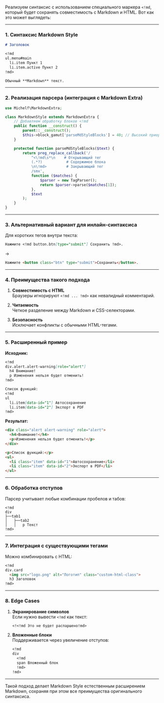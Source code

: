 Реализуем синтаксис с использованием специального маркера `<!md`, который будет сохранять совместимость с Markdown и HTML. Вот как это может выглядеть:

---

### 1. Синтаксис Markdown Style
```markdown
# Заголовок

<!md
ul.menu#main
  li.item Пункт 1
  li.item.active Пункт 2
!md>

Обычный **Markdown** текст.
```

---

### 2. Реализация парсера (интеграция с Markdown Extra)
```php
use Michelf\MarkdownExtra;

class MarkdownStyle extends MarkdownExtra {
    // Добавляем обработку блоков <!md
    public function __construct() {
        parent::__construct();
        $this->block_gamut['parseMdStyleBlocks'] = 40; // Высокий приоритет
    }

    protected function parseMdStyleBlocks($text) {
        return preg_replace_callback('/
            ^<\!md\s*\n    # Открывающий тег
            (.*?)           # Содержимое блока
            \n\!md>         # Закрывающий тег
            /smx',
            function ($matches) {
                $parser = new TagParser();
                return $parser->parse($matches[1]);
            },
            $text
        );
    }
}
```

---

### 3. Альтернативный вариант для инлайн-синтаксиса
Для коротких тегов внутри текста:
```markdown
Нажмите <!md button.btn[type="submit"] Сохранить !md>.
```
→ 
```html
Нажмите <button class="btn" type="submit">Сохранить</button>.
```

---

### 4. Преимущества такого подхода
1. **Совместимость с HTML**  
   Браузеры игнорируют `<!md ... !md>` как невалидный комментарий.

2. **Читаемость**  
   Четкое разделение между Markdown и CSS-селекторами.

3. **Безопасность**  
   Исключает конфликты с обычными HTML-тегами.

---

### 5. Расширенный пример
**Исходник:**
```markdown
<!md
div.alert.alert-warning[role="alert"]
  h4 Внимание!
  p Изменения нельзя будет отменить!
!md>

Список функций:
<!md
ul
  li.item[data-id="1"] Автосохранение
  li.item[data-id="2"] Экспорт в PDF
!md>
```

**Результат:**
```html
<div class="alert alert-warning" role="alert">
  <h4>Внимание!</h4>
  <p>Изменения нельзя будет отменить!</p>
</div>

<p>Список функций:</p>
<ul>
  <li class="item" data-id="1">Автосохранение</li>
  <li class="item" data-id="2">Экспорт в PDF</li>
</ul>
```

---

### 6. Обработка отступов
Парсер учитывает любые комбинации пробелов и табов:
```
<!md
div
├──tab1
│   ├──tab2
│   │   p Текст
!md>
```

---

### 7. Интеграция с существующими тегами
Можно комбинировать с HTML:
```markdown
<!md
div.card
  <img src="logo.png" alt="Логотип" class="custom-html-class">
  h3 Заголовок
!md>
```

---

### 8. Edge Cases
1. **Экранирование символов**  
   Если нужно вывести `<!md` как текст:
   ```markdown
   <!<!md Это не будет распаршено!md>
   ```

2. **Вложенные блоки**  
   Поддерживается через увеличение отступов:
   ```markdown
   <!md
   div
     <!md
     span Вложенный блок
     !md>
   !md>
   ```

---

Такой подход делает Markdown Style естественным расширением Markdown, сохраняя при этом все преимущества оригинального синтаксиса.

